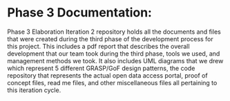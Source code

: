 # Phase 3 Documentation:
Phase 3 Elaboration Iteration 2 repository holds all the documents and files that were created during the third phase of the development process for this project. This includes a pdf report that describes the overall development that our team took during the third phase, tools we used, and management methods we took. It also includes UML diagrams that we drew which represent 5 different GRASP/GoF design patterns, the code repository that represents the actual open data access portal, proof of concept files, read me files, and other miscellaneous files all pertaining to this iteration cycle. 
